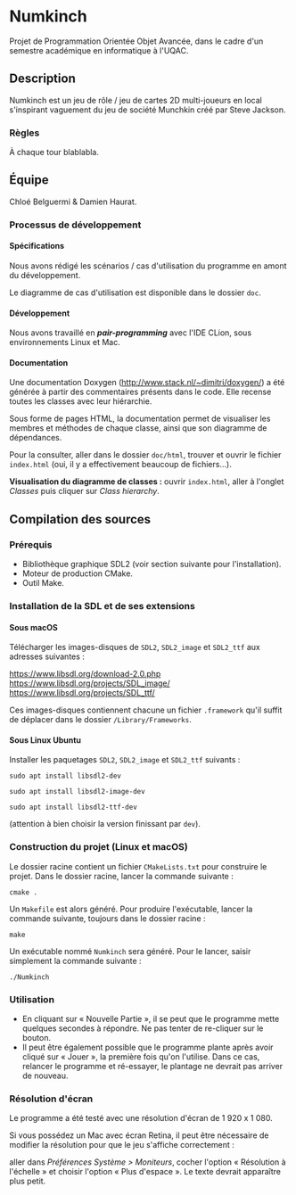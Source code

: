 # Numkinch

Projet de Programmation Orientée Objet Avancée, dans le cadre d'un semestre académique en informatique à l'UQAC.

## Description

Numkinch est un jeu de rôle / jeu de cartes 2D multi-joueurs en local s'inspirant vaguement du jeu de société Munchkin créé par Steve Jackson.

### Règles

À chaque tour blablabla.

## Équipe

Chloé Belguermi & Damien Haurat.

### Processus de développement

#### Spécifications

Nous avons rédigé les scénarios / cas d'utilisation du programme en amont du développement.

Le diagramme de cas d'utilisation est disponible dans le dossier `doc`.

#### Développement

Nous avons travaillé en ***pair-programming*** avec l'IDE CLion, sous environnements Linux et Mac.

#### Documentation

Une documentation Doxygen (http://www.stack.nl/~dimitri/doxygen/) a été générée à partir des commentaires présents dans le code. Elle recense toutes les classes avec leur hiérarchie.

Sous forme de pages HTML, la documentation permet de visualiser les membres et méthodes de chaque classe, ainsi que son diagramme de dépendances.

Pour la consulter, aller dans le dossier `doc/html`, trouver et ouvrir le fichier `index.html` (oui, il y a effectivement beaucoup de fichiers...).

**Visualisation du diagramme de classes :** ouvrir `index.html`, aller à l'onglet *Classes* puis cliquer sur *Class hierarchy*.

## Compilation des sources

### Prérequis

* Bibliothèque graphique SDL2 (voir section suivante pour l'installation).
* Moteur de production CMake.
* Outil Make.

### Installation de la SDL et de ses extensions

#### Sous macOS

Télécharger les images-disques de `SDL2`, `SDL2_image` et `SDL2_ttf` aux adresses suivantes :

https://www.libsdl.org/download-2.0.php
https://www.libsdl.org/projects/SDL_image/
https://www.libsdl.org/projects/SDL_ttf/

Ces images-disques contiennent chacune un fichier `.framework` qu'il suffit de déplacer dans le dossier `/Library/Frameworks`.

#### Sous Linux Ubuntu

Installer les paquetages `SDL2`, `SDL2_image` et `SDL2_ttf` suivants :

`sudo apt install libsdl2-dev`

`sudo apt install libsdl2-image-dev`

`sudo apt install libsdl2-ttf-dev`

(attention à bien choisir la version finissant par `dev`).

### Construction du projet (Linux et macOS)

Le dossier racine contient un fichier `CMakeLists.txt` pour construire le projet. Dans le dossier racine, lancer la commande suivante :

`cmake .`

Un `Makefile` est alors généré. Pour produire l'exécutable, lancer la commande suivante, toujours dans le dossier racine :

`make`

Un exécutable nommé `Numkinch` sera généré. Pour le lancer, saisir simplement la commande suivante :

`./Numkinch`

### Utilisation

* En cliquant sur « Nouvelle Partie », il se peut que le programme mette quelques secondes à répondre. Ne pas tenter de re-cliquer sur le bouton.
* Il peut être également possible que le programme plante après avoir cliqué sur « Jouer », la première fois qu'on l'utilise. Dans ce cas, relancer le programme et ré-essayer, le plantage ne devrait pas arriver de nouveau.

### Résolution d'écran

Le programme a été testé avec une résolution d'écran de 1 920 x 1 080.

Si vous possédez un Mac avec écran Retina, il peut être nécessaire de modifier la résolution pour que le jeu s'affiche correctement :

aller dans *Préférences Système > Moniteurs*, cocher l'option « Résolution à l'échelle » et choisir l'option « Plus d'espace ». Le texte devrait apparaître plus petit.